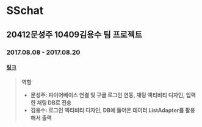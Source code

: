 # SSchat
## 20412문성주 10409김용수 팀 프로젝트
### 2017.08.08 - 2017.08.20
#### [링크](https://play.google.com/store/apps/details?id=com.smartspatial.sschat)
> __역할__
> - __문성주: 파이어베이스 연결 및 구글 로그인 연동, 채팅 액티비티 디자인, 입력한 채팅 DB로 전송__
> - __김용수: 로그인 액티비티 디자인, DB에 들어온 데이터 ListAdapter를 활용해서 출력__
